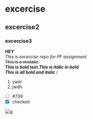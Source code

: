 # excercise
## excercise2
### excercise3
**HEY** \
_This is excercise repo for PF assignment_ \
~~This is a mistake~~  \
**This is bold text _This is italic in bold_** \
***This is all bold and italic*** /

1. yasir
2. jwdh

- [ ] #739
- [x]  checked

![g](https://myoctocat.com/assets/images/base-octocat.svg)
